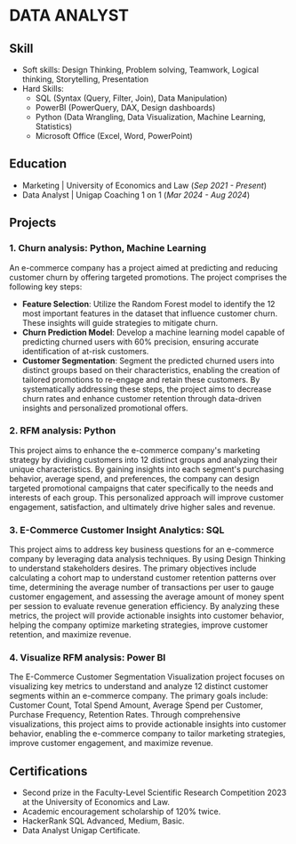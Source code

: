 # DATA ANALYST
## Skill
  - Soft skills: Design Thinking, Problem solving, Teamwork, Logical thinking, Storytelling, Presentation
  - Hard Skills: 
      - SQL (Syntax (Query, Filter, Join), Data Manipulation)
      - PowerBI (PowerQuery, DAX, Design dashboards)
      - Python (Data Wrangling, Data Visualization, Machine Learning, Statistics)
      - Microsoft Office (Excel, Word, PowerPoint)


## Education
- Marketing | University of Economics and Law (_Sep 2021 - Present_)
- Data Analyst | Unigap Coaching 1 on 1 (_Mar 2024 - Aug 2024_)

        		
## Projects
### 1. Churn analysis: Python, Machine Learning
An e-commerce company has a project aimed at predicting and reducing customer churn by offering targeted promotions. The project comprises the following key steps:
- **Feature Selection**: Utilize the Random Forest model to identify the 12 most important features in the dataset that influence customer churn. These insights will guide strategies to mitigate churn.
- **Churn Prediction Model**: Develop a machine learning model capable of predicting churned users with 60% precision, ensuring accurate identification of at-risk customers.
- **Customer Segmentation**: Segment the predicted churned users into distinct groups based on their characteristics, enabling the creation of tailored promotions to re-engage and retain these customers.
By systematically addressing these steps, the project aims to decrease churn rates and enhance customer retention through data-driven insights and personalized promotional offers.

### 2. RFM analysis: Python
This project aims to enhance the e-commerce company's marketing strategy by dividing customers into 12 distinct groups and analyzing their unique characteristics. By gaining insights into each segment's purchasing behavior, average spend, and preferences, the company can design targeted promotional campaigns that cater specifically to the needs and interests of each group. This personalized approach will improve customer engagement, satisfaction, and ultimately drive higher sales and revenue.

### 3. E-Commerce Customer Insight Analytics: SQL
This project aims to address key business questions for an e-commerce company by leveraging data analysis techniques. By using Design Thinking to understand stakeholders desires. The primary objectives include calculating a cohort map to understand customer retention patterns over time, determining the average number of transactions per user to gauge customer engagement, and assessing the average amount of money spent per session to evaluate revenue generation efficiency. By analyzing these metrics, the project will provide actionable insights into customer behavior, helping the company optimize marketing strategies, improve customer retention, and maximize revenue.

### 4. Visualize RFM analysis: Power BI
The E-Commerce Customer Segmentation Visualization project focuses on visualizing key metrics to understand and analyze 12 distinct customer segments within an e-commerce company. The primary goals include: Customer Count, Total Spend Amount, Average Spend per Customer, Purchase Frequency, Retention Rates. Through comprehensive visualizations, this project aims to provide actionable insights into customer behavior, enabling the e-commerce company to tailor marketing strategies, improve customer engagement, and maximize revenue.


## Certifications
- Second prize in the Faculty-Level Scientific Research Competition 2023 at the University of Economics and Law.
- Academic encouragement scholarship of 120% twice.
- HackerRank SQL Advanced, Medium, Basic.
- Data Analyst Unigap Certificate.

